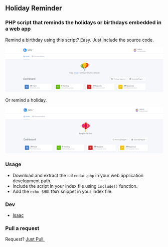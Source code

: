 ## Holiday Reminder
### PHP script that reminds the holidays or birthdays embedded in a web app

Remind a birthday using this script? Easy. Just include the source code.

![Demo1](https://github.com/isaacdarcilla/HolidayReminder/blob/master/2.png)

Or remind a holiday.

![Demo2](https://github.com/isaacdarcilla/HolidayReminder/blob/master/3.png)

### Usage

* Download and extract the <code>calendar.php</code> in your web application development path.
* Include the script in your index file using <code>include()</code> function.
* Add the <code>echo $HOLIDAY</code> snippet in your index file. <?php?>

### Dev

* [Isaac](https://www.facebook.com/isaacdarcilla)

### Pull a request

Request? [Just Pull.](https://github.com/isaacdarcilla/HolidayReminder/pulls)

